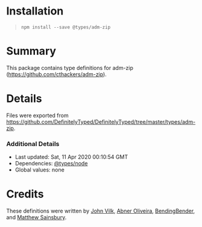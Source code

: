 # Installation
> `npm install --save @types/adm-zip`

# Summary
This package contains type definitions for adm-zip (https://github.com/cthackers/adm-zip).

# Details
Files were exported from https://github.com/DefinitelyTyped/DefinitelyTyped/tree/master/types/adm-zip.

### Additional Details
 * Last updated: Sat, 11 Apr 2020 00:10:54 GMT
 * Dependencies: [@types/node](https://npmjs.com/package/@types/node)
 * Global values: none

# Credits
These definitions were written by [John Vilk](https://github.com/jvilk), [Abner Oliveira](https://github.com/abner), [BendingBender](https://github.com/BendingBender), and [Matthew Sainsbury](https://github.com/mattsains).
